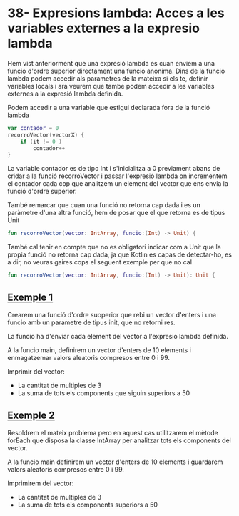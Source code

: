 # 38- Expresions lambda: Acces a les variables externes a la expresio lambda

Hem vist anteriorment que una expresió lambda es cuan enviem a una funcio d'ordre superior directament una funcio anonima.
Dins de la funcio lambda podem accedir als parametres de la mateixa si els te, definir variables locals i ara veurem que tambe podem accedir a les variables externes a la expresió lambda definida.

Podem accedir a una variable que estigui declarada fora de la funció lambda

```kotlin
var contador = 0
recorroVector(vectorX) {
    if (it != 0 )
        contador++
}
```

La variable contador es de tipo Int i s'inicialitza a 0 previament abans de cridar a la funció recorroVector i passar l'expresió lambda on incrementem el contador cada cop que analitzem un element del vector que ens envia la funció d'ordre superior.

També remarcar que cuan una funció no retorna cap dada i es un paràmetre d'una altra funció, hem de posar que el que retorna es de tipus Unit 

```kotlin
fun recorroVector(vector: IntArray, funcio:(Int) -> Unit) {
```

També cal tenir en compte que no es obligatori indicar com a Unit que la propia funció no retorna cap dada, ja que Kotlin es capas de detectar-ho, es a dir, no veuras gaires cops el seguent exemple per que no cal

```kotlin
fun recorroVector(vector: IntArray, funcio:(Int) -> Unit): Unit {
```

## [Exemple 1](https://github.com/marcmoiagese/curskotlin/blob/master/38-Expresions_lambda_Acces_a_les_variables_externes_a_la_expresio_lambda/Exemple1/src/main/kotlin/Main.kt)

Crearem una funció d'ordre suoperior que rebi un vector d'enters i una funcio amb un parametre de tipus init, que no retorni res.

La funcio ha d'enviar cada element del vector a l'expresio lambda definida.

A la funcio main, definirem un vector d'enters de 10 elements i enmagatzemar valors aleatoris compresos entre 0 i 99.

Imprimir del vector:
- La cantitat de multiples de 3
- La suma de tots els components que siguin superiors a 50

## [Exemple 2](https://github.com/marcmoiagese/curskotlin/blob/master/38-Expresions_lambda_Acces_a_les_variables_externes_a_la_expresio_lambda/Exemple2/src/main/kotlin/Main.kt)

Resoldrem el mateix problema pero en aquest cas utilitzarem el mètode forEach que disposa la classe IntArray per analitzar tots els components del vector.

A la funcio main definirem un vector d'enters de 10 elements i guardarem valors aleatoris compresos entre 0 i 99.

Imprimirem del vector:
- La cantitat de multiples de 3
- La suma de tots els components superiors a 50
